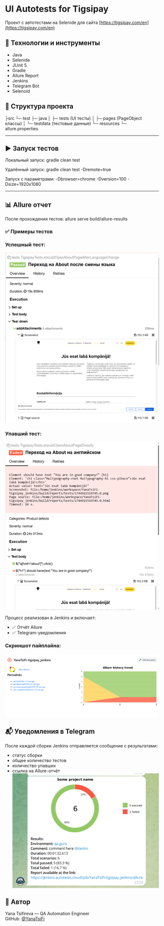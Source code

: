 # UI Autotests for Tigsipay

Проект с автотестами на Selenide для сайта [https://tigsipay.com/en](https://tigsipay.com/en)

## 🔧 Технологии и инструменты

- Java
- Selenide
- JUnit 5
- Gradle
- Allure Report
- Jenkins
- Telegram Bot
- Selenoid

## 📁 Структура проекта

├src └─ test ├─ java │ ├─ tests (UI тесты) │ ├─ pages (PageObject классы) │ └─ testdata (тестовые данные) └─ resources └─ allure.properties


---

## ▶️ Запуск тестов

Локальный запуск:
gradle clean test

Удалённый запуск:
gradle clean test -Dremote=true

Запуск с параметрами:
-Dbrowser=chrome -Dversion=100 -Dsize=1920x1080


---

## 📊 Allure отчет

После прохождения тестов:
allure serve build/allure-results

<h3>✅ Примеры тестов</h3>

### Успешный тест:
<img src="screenshots/success.png" alt="Успешный тест"/>

### Упавший тест:
<img src="screenshots/fail.png" alt="Упавший тест"/>

Процесс реализован в Jenkins и включает:

- ✅ Отчёт Allure
- ✅ Telegram-уведомления

### Скриншот пайплайна:
<img src="screenshots/jenkins.png" alt="Jenkins"/>

## 📬 Уведомления в Telegram

После каждой сборки Jenkins отправляется сообщение с результатами:
- статус сборки
- общее количество тестов
- количество упавших
- ссылка на Allure-отчёт
  <img src="screenshots/telegram-report.png" alt="Telegram Report"/>

## 👤 Автор

Yana Tsifireva — QA Automation Engineer  
GitHub: [@YanaTsiFi](https://github.com/YanaTsiFi)





